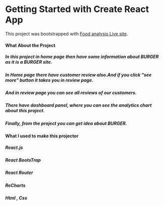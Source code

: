 # Getting Started with Create React App

This project was bootstrapped with [Food analysis Live site](https://singular-muffin-87c53a.netlify.app/).




#### What About the  Project

##### In this project in home page then have some information about BURGER as it is a BURGER site.
#####  In Home page there have customer review also.And if you click "see more" button it takes you in review page.
##### And in review page you can see all reviews of our customers.
#####  There have dashboard panel, where you can see the analytics chart about this project.
##### Finally, from the project you can get idea about BURGER.


#### What I used to make this projector

#####  React.js
#####  React BootsTrap
#####  React Router 
#####  ReCharts 
#####  Html , Css

